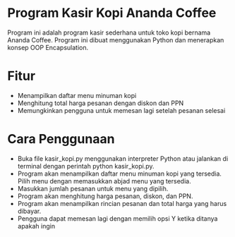 # Program Kasir Kopi Ananda Coffee
Program ini adalah program kasir sederhana untuk toko kopi bernama Ananda Coffee. Program ini dibuat menggunakan Python dan menerapkan konsep OOP Encapsulation.

# Fitur
- Menampilkan daftar menu minuman kopi
- Menghitung total harga pesanan dengan diskon dan PPN
- Memungkinkan pengguna untuk memesan lagi setelah pesanan selesai

# Cara Penggunaan
- Buka file kasir_kopi.py menggunakan interpreter Python atau jalankan di terminal dengan perintah python kasir_kopi.py.
- Program akan menampilkan daftar menu minuman kopi yang tersedia. Pilih menu dengan memasukkan abjad menu yang tersedia.
- Masukkan jumlah pesanan untuk menu yang dipilih.
- Program akan menghitung harga pesanan, diskon, dan PPN.
- Program akan menampilkan rincian pesanan dan total harga yang harus dibayar.
- Pengguna dapat memesan lagi dengan memilih opsi Y ketika ditanya apakah ingin
